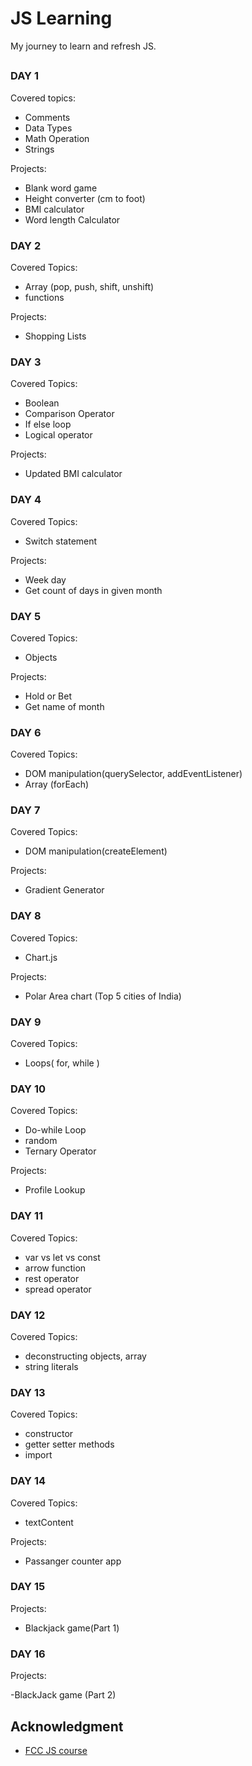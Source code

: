 # JS Learning

My journey to learn and refresh JS.

##

### DAY 1

Covered topics:

- Comments
- Data Types
- Math Operation
- Strings

Projects:

- Blank word game
- Height converter (cm to foot)
- BMI calculator
- Word length Calculator

### DAY 2

Covered Topics:

- Array (pop, push, shift, unshift)
- functions

Projects:

- Shopping Lists

### DAY 3

Covered Topics:

- Boolean
- Comparison Operator
- If else loop
- Logical operator

Projects:

- Updated BMI calculator

### DAY 4

Covered Topics:

- Switch statement

Projects:

- Week day
- Get count of days in given month

### DAY 5

Covered Topics:

- Objects

Projects:

- Hold or Bet
- Get name of month

### DAY 6

Covered Topics:

- DOM manipulation(querySelector, addEventListener)
- Array (forEach)

### DAY 7

Covered Topics:

- DOM manipulation(createElement)

Projects:

- Gradient Generator

### DAY 8

Covered Topics:

- Chart.js

Projects:

- Polar Area chart (Top 5 cities of India)

### DAY 9

Covered Topics:

- Loops( for, while )

### DAY 10

Covered Topics:

- Do-while Loop
- random
- Ternary Operator

Projects:

- Profile Lookup

### DAY 11

Covered Topics:

- var vs let vs const
- arrow function
- rest operator
- spread operator

### DAY 12

Covered Topics:

- deconstructing objects, array
- string literals

### DAY 13

Covered Topics:

- constructor
- getter setter methods
- import

### DAY 14

Covered Topics:

- textContent

Projects:

- Passanger counter app

### DAY 15

Projects:

- Blackjack game(Part 1)

### DAY 16

Projects:

-BlackJack game (Part 2)

## Acknowledgment

- [FCC JS course](https://www.youtube.com/watch?v=PkZNo7MFNFg)
